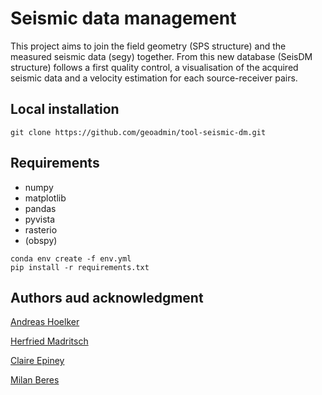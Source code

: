 # Seismic data management
This project aims to join the field geometry (SPS structure) and the measured seismic data (segy) together. 
From this new database (SeisDM structure) follows a first quality control, a visualisation of the acquired seismic data and a velocity estimation for each source-receiver pairs. 
## Local installation 
```
git clone https://github.com/geoadmin/tool-seismic-dm.git
```

## Requirements
- numpy 
- matplotlib
- pandas
- pyvista
- rasterio
- (obspy)

```
conda env create -f env.yml
pip install -r requirements.txt
```

## Authors aud acknowledgment 
[Andreas Hoelker](andreas.hoelker@geophytec.com)

[Herfried Madritsch](herfried.madritsch@swisstopo.ch)

[Claire Epiney](claire.epiney@swisstopo.ch)

[Milan Beres](Milan.Beres@swisstopo.ch)






